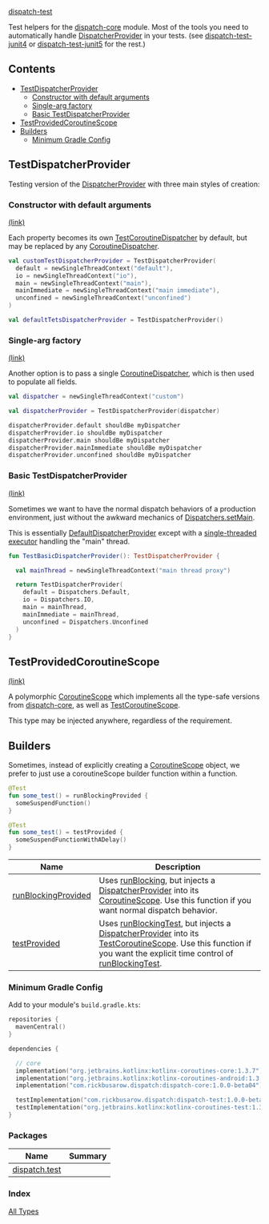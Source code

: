 [dispatch-test](./index.md)

Test helpers for the [dispatch-core](https://rbusarow.github.io/Dispatch/dispatch-core//index.html) module.  Most of the tools you need to automatically handle [DispatcherProvider](https://rbusarow.github.io/Dispatch/dispatch-core//dispatch.core/-dispatcher-provider/index.html) in your tests.  (see [dispatch-test-junit4](https://rbusarow.github.io/Dispatch/dispatch-test-junit4//index.html) or [dispatch-test-junit5](https://rbusarow.github.io/Dispatch/dispatch-test-junit5//index.html) for the rest.)

## Contents

* [TestDispatcherProvider](#testdispatcherprovider)
  * [Constructor with default arguments](#constructor-with-default-arguments)
  * [Single-arg factory](#single-arg-factory)
  * [Basic TestDispatcherProvider](#basic-testdispatcherprovider)
* [TestProvidedCoroutineScope](#testprovidedcoroutinescope)
* [Builders](#builders)
  * [Minimum Gradle Config](#minimum-gradle-config)

## TestDispatcherProvider

Testing version of the [DispatcherProvider](https://rbusarow.github.io/Dispatch/dispatch-core//dispatch.core/-dispatcher-provider/index.html) with three main styles of creation:

### Constructor with default arguments

[(link)](https://rbusarow.github.io/Dispatch/dispatch-test//dispatch.test/-test-dispatcher-provider/index.html)

Each property becomes its own [TestCoroutineDispatcher](https://kotlin.github.io/kotlinx.coroutines/kotlinx-coroutines-test/kotlinx.coroutines.test/-test-coroutine-dispatcher/index.html) by default, but may be replaced by any [CoroutineDispatcher](https://kotlin.github.io/kotlinx.coroutines/kotlinx-coroutines-core/kotlinx.coroutines/-coroutine-dispatcher/index.html).

``` kotlin
val customTestDispatcherProvider = TestDispatcherProvider(
  default = newSingleThreadContext("default"),
  io = newSingleThreadContext("io"),
  main = newSingleThreadContext("main"),
  mainImmediate = newSingleThreadContext("main immediate"),
  unconfined = newSingleThreadContext("unconfined")
)

val defaultTetsDispatcherProvider = TestDispatcherProvider()
```

### Single-arg factory

[(link)](https://rbusarow.github.io/Dispatch/dispatch-test//dispatch.test/-test-dispatcher-provider/index.html)

Another option is to pass a single [CoroutineDispatcher](https://kotlin.github.io/kotlinx.coroutines/kotlinx-coroutines-core/kotlinx.coroutines/-coroutine-dispatcher/index.html), which is then used to populate all fields.

``` kotlin
val dispatcher = newSingleThreadContext("custom")

val dispatcherProvider = TestDispatcherProvider(dispatcher)

dispatcherProvider.default shouldBe myDispatcher
dispatcherProvider.io shouldBe myDispatcher
dispatcherProvider.main shouldBe myDispatcher
dispatcherProvider.mainImmediate shouldBe myDispatcher
dispatcherProvider.unconfined shouldBe myDispatcher
```

### Basic TestDispatcherProvider

[(link)](https://rbusarow.github.io/Dispatch/dispatch-test//dispatch.test/-test-dispatcher-provider/index.html)

Sometimes we want to have the normal dispatch behaviors of a production environment,
just without the awkward mechanics of [Dispatchers.setMain](https://kotlin.github.io/kotlinx.coroutines/kotlinx-coroutines-test/kotlinx.coroutines.test/kotlinx.coroutines.-dispatchers/set-main.html).

This is essentially [DefaultDispatcherProvider](https://rbusarow.github.io/Dispatch/dispatch-core//dispatch.core/-default-dispatcher-provider/index.html) except with a [single-threaded executor](https://kotlin.github.io/kotlinx.coroutines/kotlinx-coroutines-core/kotlinx.coroutines/new-single-thread-context.html) handling the "main" thread.

``` kotlin
fun TestBasicDispatcherProvider(): TestDispatcherProvider {

  val mainThread = newSingleThreadContext("main thread proxy")

  return TestDispatcherProvider(
    default = Dispatchers.Default,
    io = Dispatchers.IO,
    main = mainThread,
    mainImmediate = mainThread,
    unconfined = Dispatchers.Unconfined
  )
}
```

## TestProvidedCoroutineScope

[(link)](https://rbusarow.github.io/Dispatch/dispatch-test//dispatch.test/-test-provided-coroutine-scope/index.html)

A polymorphic [CoroutineScope](https://kotlin.github.io/kotlinx.coroutines/kotlinx-coroutines-core/kotlinx.coroutines/coroutine-scope.html) which implements all the type-safe versions from [dispatch-core](https://rbusarow.github.io/Dispatch/dispatch-core//index.html), as well as [TestCoroutineScope](https://kotlin.github.io/kotlinx.coroutines/kotlinx-coroutines-test/kotlinx.coroutines.test/-test-coroutine-scope/index.html).

This type may be injected anywhere, regardless of the requirement.

## Builders

Sometimes, instead of explicitly creating a [CoroutineScope](https://kotlin.github.io/kotlinx.coroutines/kotlinx-coroutines-core/kotlinx.coroutines/coroutine-scope.html) object, we prefer to just use a coroutineScope builder function within a function.

``` kotlin
@Test
fun some_test() = runBlockingProvided {
  someSuspendFunction()
}

@Test
fun some_test() = testProvided {
  someSuspendFunctionWithADelay()
}
```

| **Name**               | **Description**
| -------------------    | ---------------
| [runBlockingProvided](https://rbusarow.github.io/Dispatch/dispatch-test//dispatch.test/run-blocking-provided.html)  | Uses [runBlocking](https://kotlin.github.io/kotlinx.coroutines/kotlinx-coroutines-core/kotlinx.coroutines/run-blocking.html), but injects a [DispatcherProvider](https://rbusarow.github.io/Dispatch/dispatch-core//dispatch.core/-dispatcher-provider/index.html) into its [CoroutineScope](https://kotlin.github.io/kotlinx.coroutines/kotlinx-coroutines-core/kotlinx.coroutines/coroutine-scope.html).  Use this function if you want normal dispatch behavior.
| [testProvided](https://rbusarow.github.io/Dispatch/dispatch-test//dispatch.test/test-provided.html)         | Uses [runBlockingTest](https://kotlin.github.io/kotlinx.coroutines/kotlinx-coroutines-test/kotlinx.coroutines.test/run-blocking-test.html), but injects a [DispatcherProvider](https://rbusarow.github.io/Dispatch/dispatch-core//dispatch.core/-dispatcher-provider/index.html) into its [TestCoroutineScope](https://kotlin.github.io/kotlinx.coroutines/kotlinx-coroutines-test/kotlinx.coroutines.test/-test-coroutine-scope/index.html).  Use this function if you want the explicit time control of [runBlockingTest](https://kotlin.github.io/kotlinx.coroutines/kotlinx-coroutines-test/kotlinx.coroutines.test/run-blocking-test.html).

### Minimum Gradle Config

Add to your module's `build.gradle.kts`:

``` kotlin
repositories {
  mavenCentral()
}

dependencies {

  // core
  implementation("org.jetbrains.kotlinx:kotlinx-coroutines-core:1.3.7")
  implementation("org.jetbrains.kotlinx:kotlinx-coroutines-android:1.3.7")
  implementation("com.rickbusarow.dispatch:dispatch-core:1.0.0-beta04")

  testImplementation("com.rickbusarow.dispatch:dispatch-test:1.0.0-beta04")
  testImplementation("org.jetbrains.kotlinx:kotlinx-coroutines-test:1.3.7")
}
```

### Packages

| Name | Summary |
|---|---|
| [dispatch.test](dispatch.test/index.md) |  |

### Index

[All Types](alltypes/index.md)